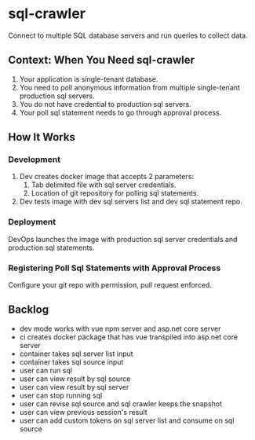 # sql-crawler

Connect to multiple SQL database servers and run queries to collect data.

## Context: When You Need sql-crawler

1. Your application is single-tenant database.
2. You need to poll anonymous information from multiple single-tenant production sql servers.
3. You do not have credential to production sql servers.
4. Your poll sql statement needs to go through approval process.

## How It Works

### Development

1. Dev creates docker image that accepts 2 parameters:
   1. Tab delimited file with sql server credentials.
   2. Location of git repository for polling sql statements.
2. Dev tests image with dev sql servers list and dev sql statement repo.

### Deployment

DevOps launches the image with production sql server credentials and production sql statements.

### Registering Poll Sql Statements with Approval Process

Configure your git repo with permission, pull request enforced.

## Backlog

* dev mode works with vue npm server and asp.net core server
* ci creates docker package that has vue transpiled into asp.net core server
* container takes sql server list input
* container takes sql source input
* user can run sql
* user can view result by sql source
* user can view result by sql server
* user can stop running sql
* user can revise sql source and sql crawler keeps the snapshot
* user can view previous session's result
* user can add custom tokens on sql server list and consume on sql source
